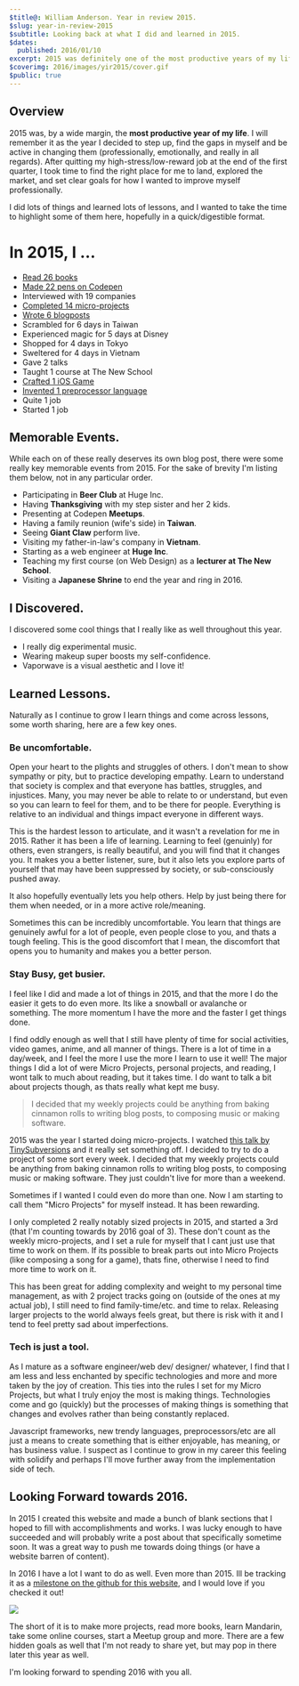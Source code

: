 ```yaml
---
$title@: William Anderson. Year in review 2015.
$slug: year-in-review-2015
$subtitle: Looking back at what I did and learned in 2015.
$dates:
  published: 2016/01/10
excerpt: 2015 was definitely one of the most productive years of my life. I learned a lot of lessons, switched jobs, and started teaching. Here are some facts and learnings.
$coverimg: 2016/images/yir2015/cover.gif
$public: true
---
```


## Overview

2015 was, by a wide margin, the **most productive year of my life**. I will remember it as the year I decided to step up, find the gaps in myself and be active in changing them (professionally, emotionally, and really in all regards). After quitting my high-stress/low-reward job at the end of the first quarter, I took time to find the right place for me to land, explored the market, and set clear goals for how I wanted to improve myself professionally.

I did lots of things and learned lots of lessons, and I wanted to take the time to highlight some of them here, hopefully in a quick/digestible format.

# In 2015, I ...

- <a href="https://www.goodreads.com/user_challenges/2680536" target="\_blank">Read 26 books</a>
- <a href="http://codepen.io/collection/AEPaQE/" target="\_blank">Made 22 pens on Codepen</a>
- Interviewed with 19 companies
- <a href="http://williamanderson.io/weeklies.html" target="\_blank">Completed 14 micro-projects</a>
- <a href="http://williamanderson.io/blog/" target="\_blank">Wrote 6 blogposts</a>
- Scrambled for 6 days in Taiwan
- Experienced magic for 5 days at Disney
- Shopped for 4 days in Tokyo
- Sweltered for 4 days in Vietnam
- Gave 2 talks
- Taught 1 course at The New School
- <a href="https://itunes.apple.com/us/app/bat-cannon/id1044096597?mt=8" target="\_blank">Crafted 1 iOS Game</a>  
- <a href="http://william-index.github.io/placemat/index.html" target="\_blank">Invented 1 preprocessor language</a>
- Quite 1 job
- Started 1 job

## Memorable Events.
While each on of these really deserves its own blog post, there were some really key memorable events from 2015. For the sake of brevity I'm listing them below, not in any particular order.

- Participating in **Beer Club** at Huge Inc.
- Having **Thanksgiving** with my step sister and her 2 kids.
- Presenting at Codepen **Meetups**.
- Having a family reunion (wife's side) in **Taiwan**.
- Seeing **Giant Claw** perform live.
- Visiting my father-in-law's company in **Vietnam**.
- Starting as a web engineer at **Huge Inc**.
- Teaching my first course (on Web Design) as a **lecturer at The New School**.
- Visiting a **Japanese Shrine** to end the year and ring in 2016.

## I Discovered.
I discovered some cool things that I really like as well throughout this year.

- I really dig experimental music.
- Wearing makeup super boosts my self-confidence.
- Vaporwave is a visual aesthetic and I love it!

## Learned Lessons.
Naturally as I continue to grow I learn things and come across lessons, some worth sharing, here are a few key ones.

### Be uncomfortable.
Open your heart to the plights and struggles of others. I don't mean to show sympathy or pity, but to practice developing empathy. Learn to understand that society is complex and that everyone has battles, struggles, and injustices. Many, you may never be able to relate to or understand, but even so you can learn to feel for them, and to be there for people. Everything is relative to an individual and things impact everyone in different ways.

This is the hardest lesson to articulate, and it wasn't a revelation for me in 2015. Rather it has been a life of learning. Learning to feel (genuinly) for others, even strangers, is really beautiful, and you will find that it changes you. It makes you a better listener, sure, but it also lets you explore parts of yourself that may have been suppressed by society, or sub-consciously pushed away.

It also hopefully eventually lets you help others. Help by just being there for them when needed, or in a more active role/meaning.

Sometimes this can be incredibly uncomfortable. You learn that things are genuinely awful for a lot of people, even people close to you, and thats a tough feeling. This is the good discomfort that I mean, the discomfort that opens you to humanity and makes you a better person.

### Stay Busy, get busier.

I feel like I did and made a lot of things in 2015, and that the more I do the easier it gets to do even more. Its like a snowball or avalanche or something. The more momentum I have the more and the faster I get things done.

I find oddly enough as well that I still have plenty of time for social activities, video games, anime, and all manner of things. There is a lot of time in a day/week, and I feel the more I use the more I learn to use it well! The major things I did a lot of were Micro Projects, personal projects, and reading, I wont talk to much about reading, but it takes time. I do want to talk a bit about projects though, as thats really what kept me busy.

> I decided that my weekly projects could be anything from baking cinnamon rolls to writing blog posts, to composing music or making software.

2015 was the year I started doing micro-projects. I watched <a href="https://www.youtube.com/watch?v=l_F9jxsfGCw" target="\_blank">this talk by TinySubversions</a> and it really set something off. I decided to try to do a project of some sort every week. I decided that my weekly projects could be anything from baking cinnamon rolls to writing blog posts, to composing music or making software. They just couldn't live for more than a weekend.

Sometimes if I wanted I could even do more than one. Now I am starting to call them "Micro Projects" for myself instead. It has been rewarding.

I only completed 2 really notably sized projects in 2015, and started a 3rd (that I'm counting towards by 2016 goal of 3). These don't count as the weekly micro-projects, and I set a rule for myself that I cant just use that time to work on them. If its possible to break parts out into Micro Projects (like composing a song for a game), thats fine, otherwise I need to find more time to work on it.

This has been great for adding complexity and weight to my personal time management, as with 2 project tracks going on (outside of the ones at my actual job), I still need to find family-time/etc. and time to relax. Releasing larger projects to the world always feels great, but there is risk with it and I tend to feel pretty sad about imperfections.

### Tech is just a tool.

As I mature as a software engineer/web dev/ designer/ whatever, I find that I am less and less enchanted by specific technologies and more and more taken by the joy of creation. This ties into the rules I set for my Micro Projects, but what I truly enjoy the most is making things. Technologies come and go (quickly) but the processes of making things is something that changes and evolves rather than being constantly replaced.

Javascript frameworks, new trendy languages, preprocessors/etc are all just a means to create something that is either enjoyable, has meaning, or has business value. I suspect as I continue to grow in my career this feeling with solidify and perhaps I'll move further away from the implementation side of tech.

## Looking Forward towards 2016.
In 2015 I created this website and made a bunch of blank sections that I hoped to fill with accomplishments and works. I was lucky enough to have succeeded and will probably write a post about that specifically sometime soon. It was a great way to push me towards doing things (or have a website barren of content).

In 2016 I have a lot I want to do as well. Even more than 2015. Ill be tracking it as a <a href='https://github.com/william-index/thewilliamanderson_com/milestones/2016' target='\_blank'>milestone on the github for this website</a>, and I would love if you checked it out!

<img src="/static/images/blog/yir2015/milestone2016.png" />

The short of it is to make more projects, read more books, learn Mandarin, take some online courses, start a Meetup group and more. There are a few hidden goals as well that I'm not ready to share yet, but may pop in there later this year as well.

I'm looking forward to spending 2016 with you all.
